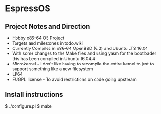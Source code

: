 # EspressOS

## Project Notes and Direction
* Hobby x86-64 OS Project
* Targets and milestones in todo.wiki
* Currently Compiles in x86-64 OpenBSD (6.2) and Ubuntu LTS 16.04
* With some changes to the Make files and using yasm for the bootloader this has been compiled in Ubuntu 16.04.4
* Microkernel -	I don't like having to recompile the entire kernel to just to support something like a new filesystem
* LP64
* FUGPL license - To avoid restrictions on code going upstream

## Install instructions
$ ./configure.pl
$ make

